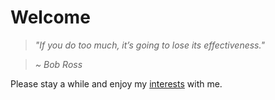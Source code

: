 # Welcome

> _"If you do too much, it’s going to lose its effectiveness."_

> _~ Bob Ross_

Please stay a while and enjoy my [interests](/projects/##projects-hosted-at-luvi.net) with me.


